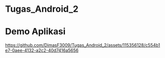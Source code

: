 # Tugas_Android_2

# Demo Aplikasi
https://github.com/DimasF3009/Tugas_Android_2/assets/115356128/c554b1e7-0aee-4132-a2c2-40d7416a5656







